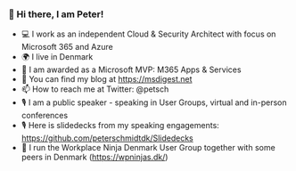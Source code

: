 ### 👋 Hi there, I am Peter!

* 💻 I work as an independent Cloud & Security Architect with focus on Microsoft 365 and Azure
* 🌍 I live in Denmark
* 🎉 I am awarded as a Microsoft MVP: M365 Apps & Services
* 🔭 You can find my blog at https://msdigest.net
* 📫 How to reach me at Twitter: @petsch
* 🎙 I am a public speaker - speaking in User Groups, virtual and in-person conferences
* 🎙 Here is slidedecks from my speaking engagements: https://github.com/peterschmidtdk/Slidedecks
* 👯 I run the Workplace Ninja Denmark User Group together with some peers in Denmark (https://wpninjas.dk/)


<!--
**peterschmidtdk/peterschmidtdk** is a ✨ _special_ ✨ repository because its `README.md` (this file) appears on your GitHub profile.

Here are some ideas to get you started:

- 🔭 I’m currently working on ...
- 🌱 I’m currently learning ...
- 👯 I’m looking to collaborate on ...
- 🤔 I’m looking for help with ...
- 💬 Ask me about ...
- 
- 😄 Pronouns: ...
- ⚡ Fun fact: ...
-->
